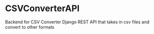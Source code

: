 # CSVConverterAPI
Backend for CSV Converter
Django REST API that takes in csv files and convert to other formats 
